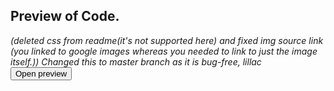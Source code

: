 <!DOCTYPE html>
<html>
<h2>Preview of Code.</h2>
<i>(deleted css from readme(it's not supported here) and fixed img source link (you linked to google images whereas you needed to link to just the image itself.)) Changed this to master branch as it is bug-free, lillac</i>
<!--testbutton-->
<a href="preview.md"><button>Open preview</button></a>
